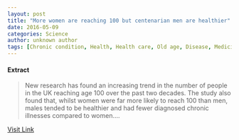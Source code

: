 ```yaml
---
layout: post
title: "More women are reaching 100 but centenarian men are healthier"
date: 2016-05-09
categories: Science
author: unknown author
tags: [Chronic condition, Health, Health care, Old age, Disease, Medicine, Health sciences]
---
```





#### Extract
>New research has found an increasing trend in the number of people in the UK reaching age 100 over the past two decades. The study also found that, whilst women were far more likely to reach 100 than men, males tended to be healthier and had fewer diagnosed chronic illnesses compared to women....



[Visit Link](http://www.sciencedaily.com/releases/2015/06/150622101047.htm)


